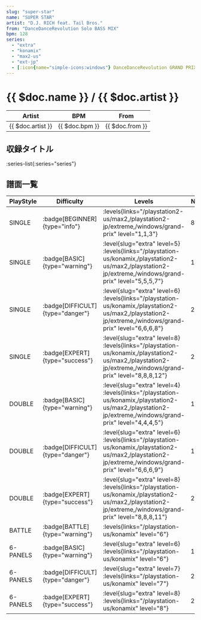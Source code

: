 ```yaml
---
slug: "super-star"
name: "SUPER STAR"
artist: "D.J. RICH feat. Tail Bros."
from: "DanceDanceRevolution Solo BASS MIX"
bpm: 128
series:
  - "extra"
  - "konamix"
  - "max2-us"
  - "ext-jp"
  - [:icon{name="simple-icons:windows"} DanceDanceRevolution GRAND PRIX](/windows/grand-prix)
---
```


# {{ $doc.name }} / {{ $doc.artist }}

|Artist|BPM|From|
|------|---|----|
|{{ $doc.artist }}|{{ $doc.bpm }}|{{ $doc.from }}|

## 収録タイトル

:series-list{:series="series"}

## 譜面一覧

|PlayStyle|Difficulty|Levels|Notes|Movie|
|---------|----------|------|-----|-----|
|SINGLE| :badge[BEGINNER]{type="info"}| :levels{links="/playstation2-us/max2,/playstation2-jp/extreme,/windows/grand-prix" level="1,1,3"}|84/0||
|SINGLE| :badge[BASIC]{type="warning"}|<div class="field is-grouped is-grouped-multiline"> :level{slug="extra" level=5} :levels{links="/playstation-us/konamix,/playstation2-us/max2,/playstation2-jp/extreme,/windows/grand-prix" level="5,5,5,7"}</div>|195/0||
|SINGLE| :badge[DIFFICULT]{type="danger"}|<div class="field is-grouped is-grouped-multiline"> :level{slug="extra" level=6} :levels{links="/playstation-us/konamix,/playstation2-us/max2,/playstation2-jp/extreme,/windows/grand-prix" level="6,6,6,8"}</div>|229/0||
|SINGLE| :badge[EXPERT]{type="success"}|<div class="field is-grouped is-grouped-multiline"> :level{slug="extra" level=8} :levels{links="/playstation-us/konamix,/playstation2-us/max2,/playstation2-jp/extreme,/windows/grand-prix" level="8,8,8,12"}</div>|289/0||
|DOUBLE| :badge[BASIC]{type="warning"}|<div class="field is-grouped is-grouped-multiline"> :level{slug="extra" level=4} :levels{links="/playstation-us/konamix,/playstation2-us/max2,/playstation2-jp/extreme,/windows/grand-prix" level="4,4,4,5"}</div>|157/0||
|DOUBLE| :badge[DIFFICULT]{type="danger"}|<div class="field is-grouped is-grouped-multiline"> :level{slug="extra" level=6} :levels{links="/playstation-us/konamix,/playstation2-us/max2,/playstation2-jp/extreme,/windows/grand-prix" level="6,6,6,9"}</div>|195/0||
|DOUBLE| :badge[EXPERT]{type="success"}|<div class="field is-grouped is-grouped-multiline"> :level{slug="extra" level=8} :levels{links="/playstation-us/konamix,/playstation2-us/max2,/playstation2-jp/extreme,/windows/grand-prix" level="8,8,8,11"}</div>|262/0||
|BATTLE| :badge[BATTLE]{type="warning"}| :levels{links="/playstation-us/konamix" level="6"}|||
|6-PANELS| :badge[BASIC]{type="warning"}|<div class="field is-grouped is-grouped-multiline"> :level{slug="extra" level=6} :levels{links="/playstation-us/konamix" level="6"}</div>|195/0||
|6-PANELS| :badge[DIFFICULT]{type="danger"}|<div class="field is-grouped is-grouped-multiline"> :level{slug="extra" level=7} :levels{links="/playstation-us/konamix" level="7"}</div>|229/0||
|6-PANELS| :badge[EXPERT]{type="success"}|<div class="field is-grouped is-grouped-multiline"> :level{slug="extra" level=8} :levels{links="/playstation-us/konamix" level="8"}</div>|289/0||
